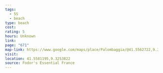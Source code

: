```yaml
---
tags:
  - 5S
  - beach
type: beach
cost: 
rating: 5
hours: Unknown
link: 
page: "671"
map-link: https://www.google.com/maps/place/Palombaggia/@41.5562722,9.3202065,16z/data=!3m1!4b1!4m6!3m5!1s0x12d9828a50580fd3:0x6e60154b45e9b62f!8m2!3d41.5579257!4d9.3253045!16s%2Fg%2F1213vdfd?entry=ttu&g_ep=EgoyMDI0MTAwOC4wIKXMDSoASAFQAw%3D%3D
visit: 
location: 41.5581195,9.3253822
source: Fodor's Essential France
---
```

